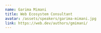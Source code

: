 ```yaml
---
name: Garima Mimani
title: Web Ecosystem Consultant
avatar: /assets/speakers/garima-mimani.jpg
link: https://web.dev/authors/gmimani/
---
```

